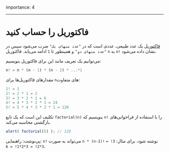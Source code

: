 importance: 4

---

# فاکتوریل را حساب کنید

[فاکتوریل](https://en.wikipedia.org/wiki/Factorial) یک عدد طبیعی، عددی است که در `"عدد منهای یک"` ضرب می‌شود سپس در `"عدد منهای دو"` و همینطور تا `1` ادامه می‌یابد. فاکتوریل `n` به `n!` نشان داده می‌شود.

می‌توانیم یک تعریف مانند این برای فاکتوریل بنویسیم:

```js
n! = n * (n - 1) * (n - 2) * ...*1
```

مقدارهای فاکتوریل‌ها برای `n`های متفاوت:

```js
1! = 1
2! = 2 * 1 = 2
3! = 3 * 2 * 1 = 6
4! = 4 * 3 * 2 * 1 = 24
5! = 5 * 4 * 3 * 2 * 1 = 120
```

تکلیف این است که یک تابع `factorial(n)` بنویسیم که `n!` را با استفاده از فراخوانی‌های بازگشتی محاسبه می‌کند.

```js
alert( factorial(5) ); // 120
```

پی‌نوشت: راهنمایی: `n!` می‌تواند به صورت `n * (n-1)!` نوشته شود، برای مثال: `3! = 3*2! = 3*2*1! = 6`.
